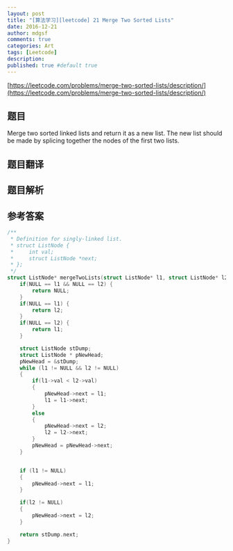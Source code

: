```yaml
---
layout: post
title: "[算法学习][leetcode] 21 Merge Two Sorted Lists"
date: 2016-12-21
author: mdgsf
comments: true
categories: Art
tags: [Leetcode]
description:
published: true #default true
---
```


[https://leetcode.com/problems/merge-two-sorted-lists/description/](https://leetcode.com/problems/merge-two-sorted-lists/description/)

## 题目

Merge two sorted linked lists and return it as a new list.
The new list should be made by splicing together the nodes of the first two lists.

## 题目翻译

## 题目解析

## 参考答案

```cpp
/**
 * Definition for singly-linked list.
 * struct ListNode {
 *     int val;
 *     struct ListNode *next;
 * };
 */
struct ListNode* mergeTwoLists(struct ListNode* l1, struct ListNode* l2) {
    if(NULL == l1 && NULL == l2) {
        return NULL;
    }
    if(NULL == l1) {
        return l2;
    }
    if(NULL == l2) {
        return l1;
    }

    struct ListNode stDump;
    struct ListNode * pNewHead;
    pNewHead = &stDump;
    while (l1 != NULL && l2 != NULL)
    {
        if(l1->val < l2->val)
        {
            pNewHead->next = l1;
            l1 = l1->next;
        }
        else
        {
            pNewHead->next = l2;
            l2 = l2->next;
        }
        pNewHead = pNewHead->next;
    }


    if (l1 != NULL)
    {
        pNewHead->next = l1;
    }

    if(l2 != NULL)
    {
        pNewHead->next = l2;
    }

    return stDump.next;
}
```
